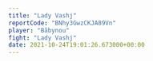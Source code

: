 ```yaml
---
title: "Lady Vashj"
reportCode: "BNhy3GwzCKJA89Vn"
player: "Bãbynou"
fight: "Lady Vashj"
date: 2021-10-24T19:01:26.673000+00:00
---
```

